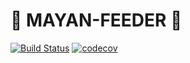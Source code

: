 🍰 MAYAN-FEEDER 🍴
============

[![Build Status](https://travis-ci.org/xsteadfastx/mayan-feeder.svg?branch=master)](https://travis-ci.org/xsteadfastx/mayan-feeder)
[![codecov](https://codecov.io/gh/xsteadfastx/mayan-feeder/branch/master/graph/badge.svg)](https://codecov.io/gh/xsteadfastx/mayan-feeder)
